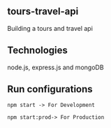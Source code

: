 ## tours-travel-api
  Building a tours and travel api 
## Technologies
  node.js, express.js and mongoDB
## Run configurations
    npm start -> For Development
  
    npm start:prod-> For Production

